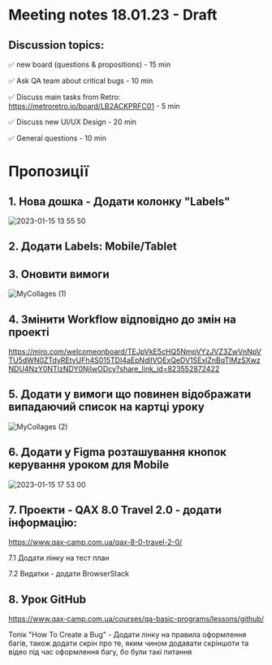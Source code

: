 # Meeting notes 18.01.23 - Draft 

## Discussion topics:   

:white_check_mark: new board (questions & propositions) - 15 min 

:white_check_mark: Ask QA team about critical bugs - 10 min 

:white_check_mark: Discuss main tasks from Retro: https://metroretro.io/board/LB2ACKPRFC01 - 5 min 

:white_check_mark: Discuss new UI/UX Design - 20 min 

:white_check_mark: General questions - 10 min 


# Пропозиції

## 1. Нова дошка - Додати колонку "Labels"

![2023-01-15 13 55 50](https://user-images.githubusercontent.com/105543094/212546931-202953ce-7a4c-4bb7-a9e4-3742c2305e8f.jpg)

## 2. Додати Labels: Mobile/Tablet

## 3. Оновити вимоги

![MyCollages (1)](https://user-images.githubusercontent.com/105543094/212548574-622de535-11cc-42e9-a127-1a6af3a58a2e.png)

## 4. Змінити Workflow відповідно до змін на проекті

https://miro.com/welcomeonboard/TEJpVkE5cHQ5NmpVYzJVZ3ZwVnNpVTU5dWN0ZTdyREtyUFh4S015TDI4aEpNdllVOExQeDV1SExlZnBqTlMzSXwzNDU4NzY0NTIzNDY0NjIwODcy?share_link_id=823552872422

## 5. Додати у вимоги що повинен відображати випадаючий список на картці уроку
![MyCollages (2)](https://user-images.githubusercontent.com/105543094/212549094-2992188f-5553-4e62-83ea-284689115101.png)

## 6. Додати у Figma розташування кнопок керування уроком для Mobile

![2023-01-15 17 53 00](https://user-images.githubusercontent.com/105543094/212551430-16f8f2fc-0129-4cb0-9119-c38f4e3f3b66.png)

## 7. Проекти - QAX 8.0 Travel 2.0 - додати інформацію:

https://www.qax-camp.com.ua/qax-8-0-travel-2-0/

7.1 Додати лінку на тест план

7.2 Видатки - додати BrowserStack

## 8. Урок GitHub

https://www.qax-camp.com.ua/courses/qa-basic-programs/lessons/github/

Топік "How To Create a Bug" - Додати лінку на правила оформлення багів, також додати скрін про те, яким чином додавати скріншоти та відео під час оформлення багу, бо були такі питання 

















